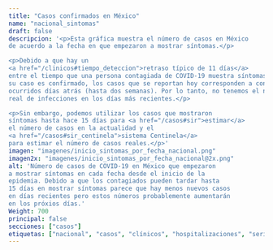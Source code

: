 ```yaml
---
title: "Casos confirmados en México"
name: "nacional_sintomas"
draft: false
descripcion: '<p>Esta gráfica muestra el número de casos en México
de acuerdo a la fecha en que empezaron a mostrar síntomas.</p>

<p>Debido a que hay un
<a href="/clinicos#tiempo_deteccion">retraso típico de 11 días</a>
entre el tiempo que una persona contagiada de COVID-19 muestra síntomas y
su caso es confirmado, los casos que se reportan hoy corresponden a contagios
ocurridos días atrás (hasta dos semanas). Por lo tanto, no tenemos el número
real de infecciones en los días más recientes.</p>

<p>Sin embargo, podemos utilizar los casos que mostraron
síntomas hasta hace 15 días para <a href="/casos#sir">estimar</a>
el número de casos en la actualidad y el
<a href="/casos#sir_centinela">sistema Centinela</a>
para estimar el número de casos reales.</p>'
imagen: "imagenes/inicio_sintomas_por_fecha_nacional.png"
imagen2x: "imagenes/inicio_sintomas_por_fecha_nacional@2x.png"
alt: 'Número de casos de COVID-19 en México que empezaron
a mostrar síntomas en cada fecha desde el inicio de la
epidemia. Debido a que los contagiados pueden tardar hasta
15 días en mostrar síntomas parece que hay menos nuevos casos
en días recientes pero estos números probablemente aumentarán
en los próxios días.'
Weight: 700
principal: false
secciones: ["casos"]
etiquetas: ["nacional", "casos", "clínicos", "hospitalizaciones", "serie_tiempo", "síntomas"]
---
```

